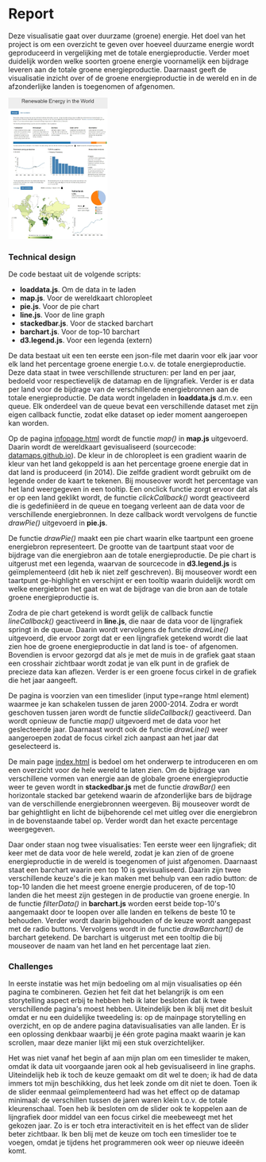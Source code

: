 # Report

Deze visualisatie gaat over duurzame (groene) energie. Het doel van het project is om een overzicht te geven over hoeveel duurzame energie wordt geproduceerd in vergelijking met de totale energieproductie. Verder moet duidelijk worden welke soorten
groene energie voornamelijk een bijdrage leveren aan de totale groene energieproductie. Daarnaast geeft de visualisatie inzicht over of de groene energieproductie in de wereld en in de afzonderlijke landen is toegenomen of afgenomen.

<img src="doc/project_screenshot.jpg" alt="infopage" style="width: 200px;"/>

### Technical design

De code bestaat uit de volgende scripts:
* **loaddata.js**. Om de data in te laden
* **map.js**. Voor de wereldkaart chloropleet
* **pie.js**. Voor de pie chart
* **line.js**. Voor de line graph
* **stackedbar.js**. Voor de stacked barchart
* **barchart.js**. Voor de top-10 barchart
* **d3.legend.js**. Voor een legenda (extern)

De data bestaat uit een ten eerste een json-file met daarin voor elk jaar voor elk land het percentage groene energie t.o.v. de totale energieproductie. Deze data staat in twee verschillende structuren: per land en per jaar, bedoeld voor
respectievelijk de datamap en de lijngrafiek. Verder is er data per land voor de bijdrage van de verschillende energiebronnen aan de totale energieproductie. De data wordt ingeladen in **loaddata.js** d.m.v. een queue. Elk onderdeel van de queue bevat een verschillende
dataset met zijn eigen callback functie, zodat elke dataset op ieder moment aangeroepen kan worden.

Op de pagina [infopage.html](https://berendnannes.github.io/Programmeerproject/infopage.html) wordt de functie _map()_ in **map.js** uitgevoerd.
Daarin wordt de wereldkaart gevisualiseerd (sourcecode: [datamaps.github.io](http://datamaps.github.io/)). De kleur in de chloropleet is een gradient
waarin de kleur van het land gekoppeld is aan het percentage groene energie dat in dat land is produceerd (in 2014). Die zelfde gradient wordt gebruikt om
de legende onder de kaart te tekenen. Bij mouseover wordt het percentage van het land weergegeven in een tooltip. Een onclick functie zorgt
ervoor dat als er op een land geklikt wordt, de functie _clickCallback()_ wordt geactiveerd die is gedefiniëerd in de queue en toegang
verleent aan de data voor de verschillende energiebronnen. In deze callback wordt vervolgens de functie _drawPie()_ uitgevoerd in **pie.js**.

De functie _drawPie()_ maakt een pie chart waarin elke taartpunt een groene energiebron representeert. De grootte van de taartpunt staat voor
de bijdrage van die energiebron aan de totale energieproductie. De pie chart is uitgerust met een legenda, waarvan de sourcecode in
**d3.legend.js** is geïmplementeerd (dit heb ik niet zelf geschreven). Bij mouseover wordt een taartpunt ge-highlight en verschijnt er een
tooltip waarin duidelijk wordt om welke energiebron het gaat en wat de bijdrage van die bron aan de totale groene energieproductie is.

Zodra de pie chart getekend is wordt gelijk de callback functie _lineCallback()_ geactiveerd in **line.js**, die naar de data voor de lijngrafiek springt in
de queue. Daarin wordt vervolgens de functie _drawLine()_ uitgevoerd, die ervoor zorgt dat er een lijngrafiek getekend wordt die laat zien hoe
de groene energieproductie in dat land is toe- of afgenomen. Bovendien is ervoor gezorgd dat als je met de muis in de grafiek gaat staan een
crosshair zichtbaar wordt zodat je van elk punt in de grafiek de precieze data kan aflezen. Verder is er een groene focus cirkel in de grafiek die het jaar aangeeft.

De pagina is voorzien van een timeslider (input type=range html element) waarmee je kan schakelen tussen de jaren 2000-2014. Zodra er wordt
geschoven tussen jaren wordt de functie _slideCallback()_ geactiveerd. Dan wordt opnieuw de functie _map()_ uitgevoerd met de data voor het geslecteerde jaar.
Daarnaast wordt ook de functie _drawLine()_ weer aangeroepen zodat de focus cirkel zich aanpast aan het jaar dat geselecteerd is.

De main page [index.html](https://berendnannes.github.io/Programmeerproject/index.html) is bedoel om het onderwerp te introduceren en om een overzicht voor
de hele wereld te laten zien. Om de bijdrage van verschillene vormen van energie aan de globale groene energieproductie weer te geven wordt in **stackedbar.js**
met de functie _drawBar()_ een horizontale stacked bar getekend waarin de afzonderlijke bars de bijdrage van de verschillende energiebronnen weergeven. Bij mouseover
wordt de bar gehightlight en licht de bijbehorende cel met uitleg over die energiebron in de bovenstaande tabel op. Verder wordt dan het exacte percentage weergegeven.

Daar onder staan nog twee visualisaties: Ten eerste weer een lijngrafiek; dit keer met de data voor de hele wereld, zodat je kan zien of de groene energieproductie
in de wereld is toegenomen of juist afgenomen. Daarnaast staat een barchart waarin een top 10 is gevisualiseerd. Daarin zijn twee verschillende keuze's die je kan
maken met behulp van een radio button: de top-10 landen die het meest groene energie produceren, of de top-10 landen die het meest zijn gestegen in
de productie van groene energie. In de functie _filterData()_ in **barchart.js** worden eerst beide top-10's aangemaakt door te loopen over alle landen en telkens
de beste 10 te behouden. Verder wordt daarin bijgehouden of de keuze wordt aangepast met de radio buttons. Vervolgens wordt in de functie _drawBarchart()_ de barchart
getekend. De barchart is uitgerust met een tooltip die bij mouseover de naam van het land en het percentage laat zien.

### Challenges

In eerste instatie was het mijn bedoeling om al mijn visualisaties op één pagina te combineren. Gezien het feit dat het belangrijk is om een storytelling
aspect erbij te hebben heb ik later besloten dat ik twee verschillende pagina's moest hebben. Uiteindelijk ben ik blij met dit besluit omdat er nu een 
duidelijke tweedeling is: op de mainpage storytelling en overzicht, en op de andere pagina datavisualisaties van alle landen. Er is een oplossing denkbaar waarbij
je één grote pagina maakt waarin je kan scrollen, maar deze manier lijkt mij een stuk overzichtelijker.

Het was niet vanaf het begin af aan mijn plan om een timeslider te maken, omdat ik data uit voorgaande jaren ook al heb gevisualiseerd in line graphs. Uiteindelijk
heb ik toch de keuze gemaakt om dit wel te doen; ik had de data immers tot mijn beschikking, dus het leek zonde om dit niet te doen. Toen ik de slider eenmaal
geïmplementeerd had was het effect op de datamap minimaal: de verschillen tussen de jaren waren klein t.o.v. de totale kleurenschaal. Toen heb ik besloten om de
slider ook te koppelen aan de lijngrafiek door middel van een focus cirkel die meebeweegt met het gekozen jaar. Zo is er toch etra interactiviteit en is het 
effect van de slider beter zichtbaar. Ik ben blij met de keuze om toch een timeslider toe te voegen, omdat je tijdens het programmeren ook weer op nieuwe ideeën komt.



